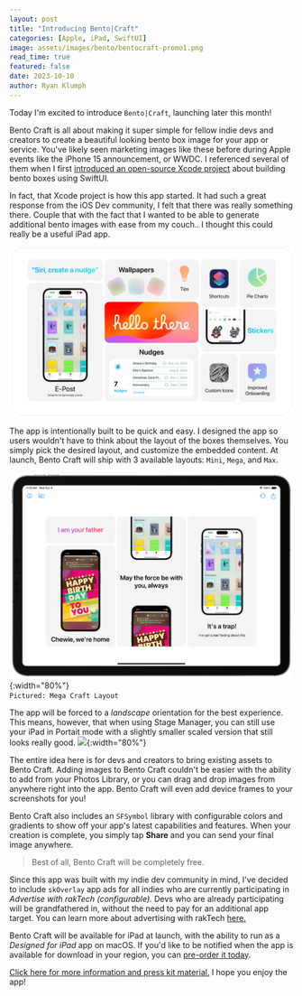 ```yaml
---
layout: post
title: "Introducing Bento|Craft"
categories: [Apple, iPad, SwiftUI]
image: assets/images/bento/bentocraft-promo1.png
read_time: true
featured: false
date: 2023-10-10
author: Ryan Klumph
---
```


Today I'm excited to introduce `Bento|Craft`, launching later this month! 

Bento Craft is all about making it super simple for fellow indie devs and creators to create a beautiful looking bento box image for your app or service. You've likely seen marketing images like these before during Apple events like the iPhone 15 announcement, or WWDC. I referenced several of them when I first [introduced an open-source Xcode project](https://thatvirtualboy.com/23-swiftui-bento-box/) about building bento boxes using SwiftUI.

In fact, that Xcode project is how this app started. It had such a great response from the iOS Dev community, I felt that there was really something there. Couple that with the fact that I wanted to be able to generate additional bento images with ease from my couch.. I thought this could really be a useful iPad app.

![](/assets/images/bento.png)

The app is intentionally built to be quick and easy. I designed the app so users wouldn't have to think about the layout of the boxes themselves. You simply pick the desired layout, and customize the embedded content. At launch, Bento Craft will ship with 3 available layouts: `Mini`, `Mega`, and `Max`.

![Mega Craft Layout](/assets/images/bento/bento2.png){:width="80%"}  
`Pictured: Mega Craft Layout`  

The app will be forced to a *landscape* orientation for the best experience. This means, however, that when using Stage Manager, you can still use your iPad in Portait mode with a slightly smaller scaled version that still looks really good.
![](/assets/images/bento/bento-tall.png){:width="80%"}  


The entire idea here is for devs and creators to bring existing assets to Bento Craft. Adding images to Bento Craft couldn't be easier with the ability to add from your Photos Library, or you can drag and drop images from anywhere right into the app. Bento Craft will even add device frames to your screenshots for you!

Bento Craft also includes an `SFSymbol` library with configurable colors and gradients to show off your app's latest capabilities and features. When your creation is complete, you simply tap **Share** and you can send your final image anywhere.

>Best of all, Bento Craft will be completely free. 

Since this app was built with my indie dev community in mind, I've decided to include `skOverlay` app ads for all indies who are currently participating in *Advertise with rakTech (configurable).* Devs who are already participating will be grandfathered in, without the need to pay for an additional app target. You can learn more about advertising with rakTech [here.](https://thatvirtualboy.com/23-advertise-with-raktech-apps/) 

Bento Craft will be available for iPad at launch, with the ability to run as a *Designed for iPad* app on macOS. If you'd like to be notified when the app is available for download in your region, you can [pre-order it today](https://apps.apple.com/us/app/bento-craft/id6468541457).

[Click here for more information and press kit material.](https://thatvirtualboy.com/bentocraft) I hope you enjoy the app!
